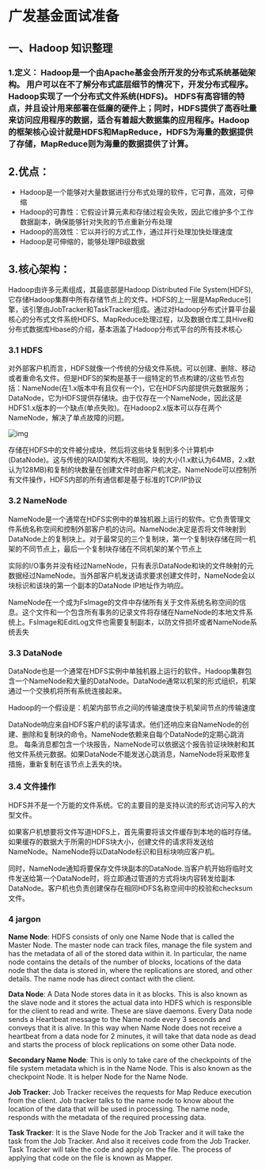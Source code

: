 # 广发基金面试准备

## 一、Hadoop 知识整理

### 1.定义： Hadoop是一个由Apache基金会所开发的分布式系统基础架构。 用户可以在不了解分布式底层细节的情况下，开发分布式程序。Hadoop实现了一个分布式文件系统(HDFS)。 HDFS有高容错的特点，并且设计用来部署在低廉的硬件上；同时，HDFS提供了高吞吐量来访问应用程序的数据，适合有着超大数据集的应用程序。Hadoop的框架核心设计就是HDFS和MapReduce，HDFS为海量的数据提供了存储，MapReduce则为海量的数据提供了计算。

## 2.优点：

* Hadoop是一个能够对大量数据进行分布式处理的软件，它可靠，高效，可伸缩
* Hadoop的可靠性：它假设计算元素和存储过程会失败，因此它维护多个工作数据副本，确保能够针对失败的节点重新分布处理
* Hadoop的高效性：它以并行的方式工作，通过并行处理加快处理速度
* Hadoop是可伸缩的，能够处理PB级数据

## 3.核心架构：

Hadoop由许多元素组成，其最底部是Hadoop Distributed File System(HDFS), 它存储Hadoop集群中所有存储节点上的文件。HDFS的上一层是MapReduce引擎，该引擎由JobTracker和TaskTracker组成。通过对Hadoop分布式计算平台最核心的分布式文件系统HDFS、MapReduce处理过程，以及数据仓库工具Hive和分布式数据库Hbase的介绍，基本涵盖了Hadoop分布式平台的所有技术核心

### 3.1 HDFS

对外部客户机而言，HDFS就像一个传统的分级文件系统。可以创建、删除、移动或者重命名文件。但是HDFS的架构是基于一组特定的节点构建的/这些节点包括：NameNode(在1.x版本中有且仅有一个)，它在HDFS内部提供元数据服务；DataNode，它为HDFS提供存储块。由于仅存在一个NameNode，因此这是HDFS1.x版本的一个缺点(单点失败)。在Hadoop2.x版本可以存在两个NameNode，解决了单点故障的问题。

![img](https://bkimg.cdn.bcebos.com/pic/8326cffc1e178a8205c409d5f503738da877e8cf?x-bce-process=image/resize,m_lfit,w_220,h_220,limit_1)

存储在HDFS中的文件被分成块，然后将这些块复制到多个计算机中(DataNode)。这与传统的RAID架构大不相同。块的大小(1.x默认为64MB，2.x默认为128MB)和复制的块数量在创建文件时由客户机决定。NameNode可以控制所有文件操作，HDFS内部的所有通信都是基于标准的TCP/IP协议

### 3.2 NameNode

NameNode是一个通常在HDFS实例中的单独机器上运行的软件。它负责管理文件系统名称空间和控制外部客户机的访问。NameNode决定是否将文件映射到DataNode上的复制块上。对于最常见的三个复制块，第一个复制块存储在同一机架的不同节点上，最后一个复制块存储在不同机架的某个节点上

实际的I/O事务并没有经过NameNode，只有表示DataNode和块的文件映射的元数据经过NameNode。当外部客户机发送请求要求创建文件时，NameNode会以块标识和该块的第一个副本的DataNode IP地址作为响应。

NameNode在一个成为FsImage的文件中存储所有关于文件系统名称空间的信息。这个文件和一个包含所有事务的记录文件将存储在NameNode的本地文件系统上。FsImage和EditLog文件也需要复制副本，以防文件损坏或者NameNode系统丢失

### 3.3 DataNode

DataNode也是一个通常在HDFS实例中单独机器上运行的软件。Hadoop集群包含一个NameNode和大量的DataNode。DataNode通常以机架的形式组织，机架通过一个交换机将所有系统连接起来。

Hadoop的一个假设是：机架内部节点之间的传输速度快于机架间节点的传输速度

DataNode响应来自HDFS客户机的读写请求。他们还响应来自NameNode的创建、删除和复制块的命令。NameNode依赖来自每个DataNode的定期心跳消息。 每条消息都包含一个块报告，NameNode可以依据这个报告验证块映射和其他文件系统元数据。如果DataNode不能发送心跳消息，NameNode将采取修复措施，重新复制在该节点上丢失的块。

### 3.4 文件操作

HDFS并不是一个万能的文件系统。它的主要目的是支持以流的形式访问写入的大型文件。

如果客户机想要将文件写道HDFS上，首先需要将该文件缓存到本地的临时存储。如果缓存的数据大于所需的HDFS块大小，创建文件的请求将发送给NameNode。NameNode将以DataNode标识和目标块响应客户机。

同时，NameNode通知将要保存文件块副本的DataNode.当客户机开始将临时文件发送给第一个DataNode时，将立即通过管道的方式将块内容转发给副本DataNode。客户机也负责创建保存在相同HDFS名称空间中的校验和checksum文件。

### 4 jargon

**Name Node**: HDFS consists of only one Name Node that is called the Master Node. The master node can track files, manage the file system and has the metadata of all of the stored data within it. In particular, the name node contains the details of the number of blocks, locations of the data node that the data is stored in, where the replications are stored, and other details. The name node has direct contact with the client.

**Data Node**: A Data Node stores data in it as blocks. This is also known as the slave node and it stores the actual data into HDFS which is responsible for the client to read and write. These are slave daemons. Every Data node sends a Heartbeat message to the Name node every 3 seconds and conveys that it is alive. In this way when Name Node does not receive a heartbeat from a data node for 2 minutes, it will take that data node as dead and starts the process of block replications on some other Data node.

**Secondary Name Node**: This is only to take care of the checkpoints of the file system metadata which is in the Name Node. This is also known as the checkpoint Node. It is helper Node for the Name Node.

**Job Tracker**: Job Tracker receives the requests for Map Reduce execution from the client. Job tracker talks to the name node to know about the location of the data that will be used in processing. The name node, responds with the metadata of the required processing data.

**Task Tracker**: It is the Slave Node for the Job Tracker and it will take the task from the Job Tracker. And also it receives code from the Job Tracker. Task Tracker will take the code and apply on the file. The process of applying that code on the file is known as Mapper.